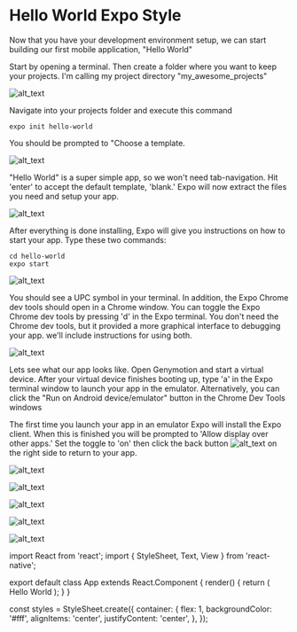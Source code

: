 # Hello World Expo Style

Now that you have your development environment setup, we can start building our first mobile application, "Hello World"

Start by opening a terminal. Then create a folder where you want to keep your projects. I'm calling my project directory "my_awesome_projects"

![alt_text](assets/Capture.PNG "PowerShell: CD to project folder")

Navigate into your projects folder and execute this command

```
expo init hello-world
```

You should be prompted to "Choose a template.

![alt_text](assets/Capture2.PNG "PowerShell: expo init command")


"Hello World" is a super simple app, so we won't need tab-navigation. Hit 'enter' to accept the default template, 'blank.'  Expo will now extract the files you need and setup your app.  

![alt_text](assets/Capture3.PNG "PowerShell: choose template")


After everything is done installing, Expo will give you instructions on how to start your app.  Type these two commands:

    cd hello-world
    expo start

![alt_text](assets/Capture4.PNG "PowerShell : start app")


You should see a UPC symbol in your terminal.  In addition, the Expo Chrome dev tools should open in a Chrome window. You can toggle the Expo Chrome dev tools by pressing 'd' in the Expo terminal.  You don't need the Chrome dev tools, but it provided a more graphical interface to debugging your app.  we'll include instructions for using both.

![alt_text](assets/Capture5.PNG "Chrome: Expo Dev Tools")


Lets see what our app looks like.  Open Genymotion and start a virtual device.  After your virtual device finishes booting up, type 'a' in the Expo terminal window to launch your app in the emulator.  Alternatively, you can click the "Run on Android device/emulator" button in the Chrome Dev Tools windows

The first time you launch your app in an emulator Expo will install the Expo client.  When this is finished you will be prompted to 'Allow display over other apps.'  Set the toggle to 'on' then click the back button ![alt_text](assets/back-button.png "Genymotion : back button")  on the right side to return to your app. 

 ![alt_text](assets/Capture8.PNG "Genymotion : Allow display over other apps toggle")

 

 ![alt_text](assets/Capture9.PNG "Genymotion: splash screen")


 ![alt_text](assets/Capture-10.PNG "Genymotion: Default App Screen")


![alt_text](assets/Capture-11.PNG "Visual Studio Code: App.js changes")


![alt_text](assets/Capture-12.PNG "Genymotion: Final Hello World app")


import React from 'react';
import { StyleSheet, Text, View } from 'react-native';

export default class App extends React.Component {
 render() {
   return (
     <View style={styles.container}>
       <Text>Hello World</Text>
     </View>
   );
 }
}

const styles = StyleSheet.create({
 container: {
   flex: 1,
   backgroundColor: '#fff',
   alignItems: 'center',
   justifyContent: 'center',
 },
});
